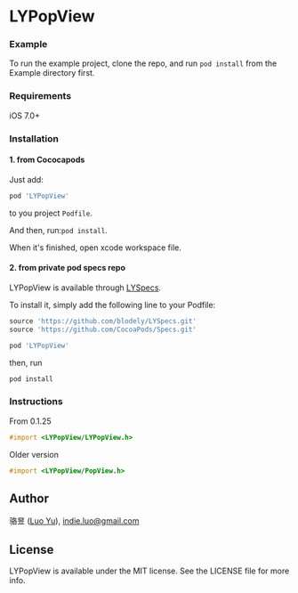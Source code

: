 # LYPopView


### Example

To run the example project, clone the repo, and run `pod install` from the Example directory first.

### Requirements

iOS 7.0+

### Installation

#### 1. from Cococapods

Just add:

```ruby
pod 'LYPopView'
```

to you project `Podfile`.

And then, run:`pod install`.

When it's finished, open xcode workspace file.

#### 2. from private pod specs repo

LYPopView is available through [LYSpecs](https://github.com/blodely/LYSpecs). 

To install
it, simply add the following line to your Podfile:

```ruby
source 'https://github.com/blodely/LYSpecs.git'
source 'https://github.com/CocoaPods/Specs.git'

pod 'LYPopView'
```

then, run

```bash
pod install
```

### Instructions

From 0.1.25

```objective-c
#import <LYPopView/LYPopView.h>
```

Older version

```objective-c
#import <LYPopView/PopView.h>
```

## Author

骆昱 ([Luo Yu](http://luoyu.space)), indie.luo@gmail.com

## License

LYPopView is available under the MIT license. See the LICENSE file for more info.

<br><br><br>
